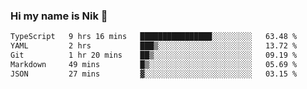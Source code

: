 ### Hi my name is Nik 👋

<!--
**NikDoe/NikDoe** is a ✨ _special_ ✨ repository because its `README.md` (this file) appears on your GitHub profile.

Here are some ideas to get you started:

- 🔭 I’m currently working on ...
- 🌱 I’m currently learning ...
- 👯 I’m looking to collaborate on ...
- 🤔 I’m looking for help with ...
- 💬 Ask me about ...
- 📫 How to reach me: ...
- 😄 Pronouns: ...
- ⚡ Fun fact: ...
-->

<!--START_SECTION:waka-->

```txt
TypeScript   9 hrs 16 mins   ████████████████░░░░░░░░░   63.48 %
YAML         2 hrs           ███▒░░░░░░░░░░░░░░░░░░░░░   13.72 %
Git          1 hr 20 mins    ██▒░░░░░░░░░░░░░░░░░░░░░░   09.19 %
Markdown     49 mins         █▒░░░░░░░░░░░░░░░░░░░░░░░   05.69 %
JSON         27 mins         ▓░░░░░░░░░░░░░░░░░░░░░░░░   03.15 %
```

<!--END_SECTION:waka-->
